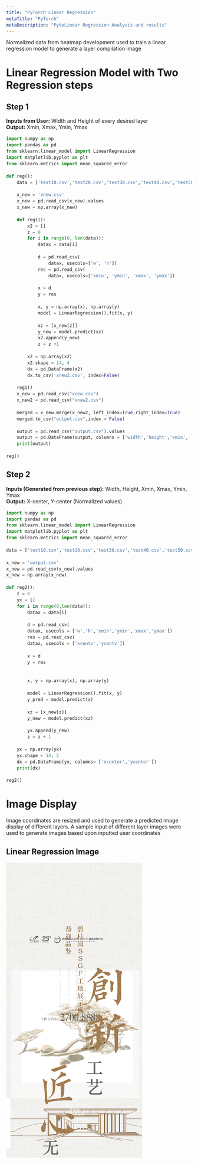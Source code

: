 ```yaml
---
title: "PyTorch Linear Regression"
metaTitle: "PyTorch"
metaDescription: "PytoLinear Regression Analysis and results"
---
```

Normalized data from heatmap development used to train a linear regression model to generate a layer compilation image

# Linear Regression Model with Two Regression steps

## Step 1
**Inputs from User:** Width and Height of every desired layer  
**Output:** Xmin, Xmax, Ymin, Ymax  

```python
import numpy as np
import pandas as pd
from sklearn.linear_model import LinearRegression
import matplotlib.pyplot as plt
from sklearn.metrics import mean_squared_error

def reg():
    data = ['test10.csv','test20.csv','test30.csv','test40.csv','test50.csv','test60.csv','test70.csv','test80.csv','test90.csv','test100.csv','test110.csv','test120.csv','test130.csv','test140.csv']

    x_new = 'xnew.csv'
    x_new = pd.read_csv(x_new).values
    x_new = np.array(x_new)

    def reg1():
        x2 = []
        z = 0
        for i in range(0, len(data)):
            datax = data[i]

            d = pd.read_csv(
                datax, usecols=['w', 'h'])
            res = pd.read_csv(
                datax, usecols=['xmin', 'ymin', 'xmax', 'ymax'])

            x = d
            y = res

            x, y = np.array(x), np.array(y)
            model = LinearRegression().fit(x, y)

            xz = [x_new[z]]
            y_new = model.predict(xz)
            x2.append(y_new)
            z = z +1

        x2 = np.array(x2)
        x2.shape = 14, 4
        dx = pd.DataFrame(x2)
        dx.to_csv('xnew2.csv', index=False)

    reg1()
    x_new = pd.read_csv("xnew.csv")
    x_new2 = pd.read_csv("xnew2.csv")

    merged = x_new.merge(x_new2, left_index=True,right_index=True)
    merged.to_csv("output.csv",index = False)

    output = pd.read_csv("output.csv").values
    output = pd.DataFrame(output, columns = ['width','height','xmin', 'ymin', 'xmax', 'ymax'])
    print(output)

reg()
```

## Step 2

**Inputs (Generated from previous step):** Width, Height, Xmin, Xmax, Ymin, Ymax  
**Output:** X-center, Y-center (Normalized values)  

```python
import numpy as np
import pandas as pd
from sklearn.linear_model import LinearRegression
import matplotlib.pyplot as plt
from sklearn.metrics import mean_squared_error

data = ['test10.csv','test20.csv','test30.csv','test40.csv','test50.csv','test60.csv','test70.csv','test80.csv','test90.csv','test100.csv','test110.csv','test120.csv','test130.csv','test140.csv']

x_new = 'output.csv'
x_new = pd.read_csv(x_new).values
x_new = np.array(x_new)

def reg2():
    z = 0
    yx = []
    for i in range(0,len(data)):
        datax = data[i]

        d = pd.read_csv(
        datax, usecols = ['w','h','xmin','ymin','xmax','ymax'])
        res = pd.read_csv(
        datax, usecols = ['xcentv','ycentv'])

        x = d
        y = res


        x, y = np.array(x), np.array(y)

        model = LinearRegression().fit(x, y)
        y_pred = model.predict(x)

        xz = [x_new[z]]
        y_new = model.predict(xz)

        yx.append(y_new)
        z = z + 1

    yx = np.array(yx)
    yx.shape = 14, 2
    dx = pd.DataFrame(yx, columns= ['xcenter','ycenter'])
    print(dx)

reg2()
```

# Image Display

Image coordinates are resized and used to generate a predicted image display of different layers. A sample input of different layer images were used to generate images based upon inputted user coordinates

## Linear Regression Image

![regression](img2/linear.png)
